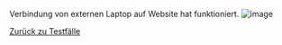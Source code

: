 Verbindung von externen Laptop auf Website hat funktioniert.
![image](https://github.com/user-attachments/assets/9860b031-f38a-4caf-8e18-3c0c6e50ee7d)







[Zurück zu Testfälle](Testfaelle.md) [](Testfall2)                        

